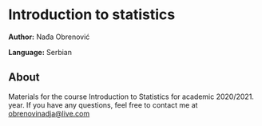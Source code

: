# Introduction to statistics 

**Author:** Nađa Obrenović 

**Language:** Serbian 

## About 

Materials for the course Introduction to Statistics for academic 2020/2021. year. If you have any questions, feel free to contact me at obrenovinadja@live.com
